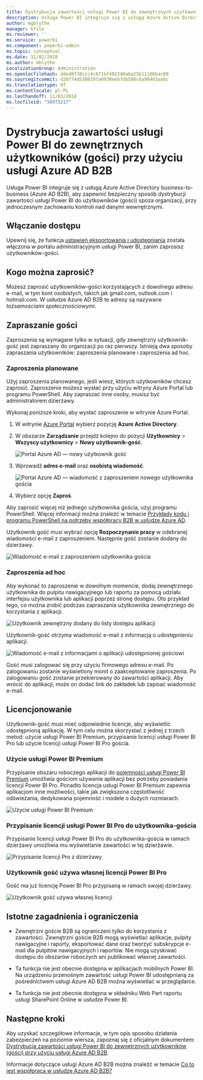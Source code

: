 ```yaml
---
title: Dystrybucja zawartości usługi Power BI do zewnętrznych użytkowników (gości) przy użyciu usługi Azure AD B2B
description: Usługa Power BI integruje się z usługą Azure Active Directory Business-to-business (Azure AD B2B), aby zapewnić bezpieczny sposób dystrybucji zawartości usługi Power BI do użytkowników (gości) spoza organizacji.
author: mgblythe
manager: kfile
ms.reviewer: ''
ms.service: powerbi
ms.component: powerbi-admin
ms.topic: conceptual
ms.date: 11/02/2018
ms.author: mblythe
LocalizationGroup: Administration
ms.openlocfilehash: dded0f38ccc4c871bf402240aba25b11106bac09
ms.sourcegitcommit: d20f74d5300197a0930eeb7db586c6a90403aabc
ms.translationtype: HT
ms.contentlocale: pl-PL
ms.lasthandoff: 11/03/2018
ms.locfileid: "50973217"
---
```

# <a name="distribute-power-bi-content-to-external-guest-users-with-azure-ad-b2b"></a>Dystrybucja zawartości usługi Power BI do zewnętrznych użytkowników (gości) przy użyciu usługi Azure AD B2B

Usługa Power BI integruje się z usługą Azure Active Directory business-to-business (Azure AD B2B), aby zapewnić bezpieczny sposób dystrybucji zawartości usługi Power BI do użytkowników (gości) spoza organizacji, przy jednoczesnym zachowaniu kontroli nad danymi wewnętrznymi.

## <a name="enable-access"></a>Włączanie dostępu

Upewnij się, że funkcja [ustawień eksportowania i udostępniania](service-admin-portal.md#export-and-sharing-settings) została włączona w portalu administracyjnym usługi Power BI, zanim zaprosisz użytkowników-gości.

## <a name="who-can-you-invite"></a>Kogo można zaprosić?

Możesz zaprosić użytkowników-gości korzystających z dowolnego adresu e-mail, w tym kont osobistych, takich jak gmail.com, outlook.com i hotmail.com. W usłudze Azure AD B2B te adresy są nazywane *tożsamościami społecznościowymi*.

## <a name="invite-guest-users"></a>Zapraszanie gości

Zaproszenia są wymagane tylko w sytuacji, gdy zewnętrzny użytkownik-gość jest zapraszany do organizacji po raz pierwszy. Istnieją dwa sposoby zapraszania użytkowników: zaproszenia planowane i zaproszenia ad hoc.

### <a name="planned-invites"></a>Zaproszenia planowane

Użyj zaproszenia planowanego, jeśli wiesz, których użytkowników chcesz zaprosić. Zaproszenie możesz wysłać przy użyciu witryny Azure Portal lub programu PowerShell. Aby zapraszać inne osoby, musisz być administratorem dzierżawy.

Wykonaj poniższe kroki, aby wysłać zaproszenie w witrynie Azure Portal.

1. W witrynie [Azure Portal](https://portal.azure.com) wybierz pozycję **Azure Active Directory**.

1. W obszarze **Zarządzanie** przejdź kolejno do pozycji **Użytkownicy** > **Wszyscy użytkownicy** > **Nowy użytkownik-gość**.

    ![Portal Azure AD — nowy użytkownik gość](media/service-admin-azure-ad-b2b/azuread-portal-new-guest-user.png)

1. Wprowadź **adres e-mail** oraz **osobistą wiadomość**.

    ![Portal Azure AD — wiadomość z zaproszeniem nowego użytkownika gościa](media/service-admin-azure-ad-b2b/azuread-portal-invite-message.png)

1. Wybierz opcję **Zaproś**.

Aby zaprosić więcej niż jednego użytkownika gościa, użyj programu PowerShell. Więcej informacji można znaleźć w temacie [Przykłady kodu i programu PowerShell na potrzeby współpracy B2B w usłudze Azure AD](/azure/active-directory/b2b/code-samples/).

Użytkownik gość musi wybrać opcję **Rozpoczynanie pracy** w odebranej wiadomości e-mail z zaproszeniem. Następnie gość zostanie dodany do dzierżawy.

![Wiadomość e-mail z zaproszeniem użytkownika gościa](media/service-admin-azure-ad-b2b/guest-user-invite-email.png)

### <a name="ad-hoc-invites"></a>Zaproszenia ad hoc

Aby wykonać to zaproszenie w dowolnym momencie, dodaj zewnętrznego użytkownika do pulpitu nawigacyjnego lub raportu za pomocą udziału interfejsu użytkownika lub aplikacji poprzez stronę dostępu. Oto przykład tego, co można zrobić podczas zapraszania użytkownika zewnętrznego do korzystania z aplikacji.

![Użytkownik zewnętrzny dodany do listy dostępu aplikacji](media/service-admin-azure-ad-b2b/power-bi-app-access.png)

Użytkownik-gość otrzyma wiadomość e-mail z informacją o udostępnieniu aplikacji.

![Wiadomość e-mail z informacjami o aplikacji udostępnionej gościowi](media/service-admin-azure-ad-b2b/guest-user-invite-email2.png)

Gość musi zalogować się przy użyciu firmowego adresu e-mail. Po zalogowaniu zostanie wyświetlony monit o zaakceptowanie zaproszenia. Po zalogowaniu gość zostanie przekierowany do zawartości aplikacji. Aby wrócić do aplikacji, może on dodać link do zakładek lub zapisać wiadomość e-mail.

## <a name="licensing"></a>Licencjonowanie

Użytkownik-gość musi mieć odpowiednie licencje, aby wyświetlić udostępnioną aplikację. W tym celu można skorzystać z jednej z trzech metod: użycie usługi Power BI Premium, przypisanie licencji usługi Power BI Pro lub użycie licencji usługi Power BI Pro gościa.

### <a name="use-power-bi-premium"></a>Użycie usługi Power BI Premium

Przypisanie obszaru roboczego aplikacji do [pojemności usługi Power BI Premium](service-premium.md) umożliwia gościom używanie aplikacji bez potrzeby posiadania licencji Power BI Pro. Ponadto licencja usługi Power BI Premium zapewnia aplikacjom inne możliwości, takie jak zwiększona częstotliwość odświeżania, dedykowana pojemność i modele o dużych rozmiarach.

![Użycie usługi Power BI Premium](media/service-admin-azure-ad-b2b/license-approach1.png)

### <a name="assign-a-power-bi-pro-license-to-guest-user"></a>Przypisanie licencji usługi Power BI Pro do użytkownika-gościa

Przypisanie licencji usługi Power BI Pro do użytkownika-gościa w ramach dzierżawy umożliwia mu wyświetlanie zawartości w tej dzierżawie.

![Przypisanie licencji Pro z dzierżawy](media/service-admin-azure-ad-b2b/license-approach2.png)

### <a name="guest-user-brings-their-own-power-bi-pro-license"></a>Użytkownik gość używa własnej licencji Power BI Pro

Gość ma już licencję Power BI Pro przypisaną w ramach swojej dzierżawy.

![Użytkownik gość używa własnej licencji](media/service-admin-azure-ad-b2b/license-approach3.png)

## <a name="considerations-and-limitations"></a>Istotne zagadnienia i ograniczenia

* Zewnętrzni goście B2B są ograniczeni tylko do korzystania z zawartości. Zewnętrzni goście B2B mogą wyświetlać aplikacje, pulpity nawigacyjne i raporty, eksportować dane oraz tworzyć subskrypcje e-mail dla pulpitów nawigacyjnych i raportów. Nie mogą uzyskiwać dostępu do obszarów roboczych ani publikować własnej zawartości.

* Ta funkcja nie jest obecnie dostępna w aplikacjach mobilnych Power BI. Na urządzeniu przenośnym zawartość usługi Power BI udostępnianą za pośrednictwem usługi Azure AD B2B można wyświetlać w przeglądarce.

* Ta funkcja nie jest obecnie dostępna w składniku Web Part raportu usługi SharePoint Online w usłudze Power BI.

## <a name="next-steps"></a>Następne kroki

Aby uzyskać szczegółowe informacje, w tym opis sposobu działania zabezpieczeń na poziomie wiersza, zapoznaj się z oficjalnym dokumentem: [Dystrybucja zawartości usługi Power BI do zewnętrznych użytkowników (gości) przy użyciu usługi Azure AD B2B](https://aka.ms/powerbi-b2b-whitepaper).

Informacje dotyczące usługi Azure AD B2B można znaleźć w temacie [Co to jest współpraca w usłudze Azure AD B2B?](/azure/active-directory/active-directory-b2b-what-is-azure-ad-b2b/)
